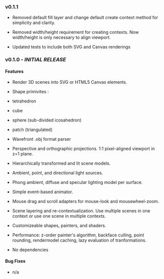 ### v0.1.1

+ Removed default fill layer and change default create context method for simplicity and clarity.

+ Removed width/height requirement for creating contexts. Now width/height is only necessary to align viewport.

+ Updated tests to include both SVG and Canvas renderings

### v0.1.0 - *INITIAL RELEASE*

#### Features

+ Render 3D scenes into SVG or HTML5 Canvas elements.

+ Shape primivites :
 + tetrahedron
 + cube
 + sphere (sub-divided icosahedron)
 + patch (triangulated)
 + Wavefront .obj format parser

+ Perspective and orthographic projections. 1:1 pixel-aligned viewport in z=1 plane.

+ Hierarchically transformed and lit scene models.

+ Ambient, point, and directional light sources.

+ Phong ambient, diffuse and specular lighting model per surface.

+ Simple event-based animator.

+ Mouse drag and scroll adapters for mouse-look and mousewheel-zoom.

+ Scene layering and re-contextualization. Use multiple scenes in one context or use one scene in multiple contexts.

+ Customizeable shapes, painters, and shaders.

+ Performance: z-order painter's algorithm, backface culling, point rounding, rendermodel caching, lazy evaluation of tranformations.

+ No dependencies

#### Bug Fixes

+ n/a

